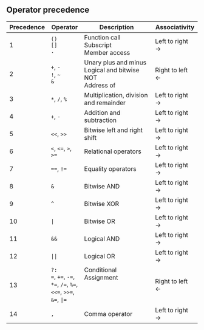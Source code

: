 
 ## Operator precedence

| Precedence  | Operator                                                                                                  | Description                                                      | Associativity         |
| ---         | ---                                                                                                       | ---                                                              | ---                   |
| 1           | ``()`` <br>``[]`` <br> ``.``                                                                              | Function call <br>Subscript<br> Member access                    | Left to right &#8594; |
| 2           | ``+``, ``-`` <br>``!``, ``~`` <br>``&``                                                                   | Unary plus and minus <br>Logical and bitwise NOT <br> Address of | Right to left &#8592; |
| 3           | ``*``, ``/``, ``%``                                                                                       | Multiplication, division and remainder                           | Left to right &#8594; |
| 4           | ``+``, ``-``                                                                                              | Addition and subtraction                                         | Left to right &#8594; |
| 5           | ``<<``, ``>>``                                                                                            | Bitwise left and right shift                                     | Left to right &#8594; |
| 6           | ``<``, ``<=``, ``>``, ``>=``                                                                              | Relational operators                                             | Left to right &#8594; |
| 7           | ``==``, ``!=``                                                                                            | Equality operators                                               | Left to right &#8594; |
| 8           | ``&``                                                                                                     | Bitwise AND                                                      | Left to right &#8594; |
| 9           | ``^``                                                                                                     | Bitwise XOR                                                      | Left to right &#8594; |
| 10          | ``\|``                                                                                                    | Bitwise OR                                                       | Left to right &#8594; |
| 11          | ``&&``                                                                                                    | Logical AND                                                      | Left to right &#8594; |
| 12          | ``\|\|``                                                                                                  | Logical OR                                                       | Left to right &#8594; |
| 13          | ``?:`` <br>``=``, ``+=``, ``-=``, <br> ``*=``, ``/=``, ``%=``, <br> ``<<=``, ``>>=``, <br>``&=``, ``\|=`` | Conditional <br> Assignment <br>&nbsp;<br>&nbsp;<br>&nbsp;       | Right to left &#8592; |
| 14          | ``,``                                                                                                     | Comma operator                                                   | Left to right &#8594; |

